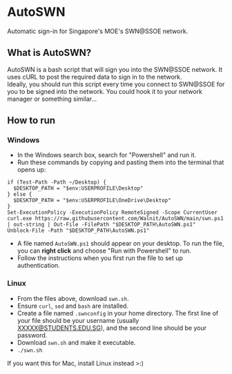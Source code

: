 # AutoSWN
Automatic sign-in for Singapore's MOE's SWN@SSOE network.

## What is AutoSWN?
AutoSWN is a bash script that will sign you into the SWN@SSOE network. It uses cURL to post the required data to sign in to the network.  
Ideally, you should run this script every time you connect to SWN@SSOE for you to be signed into the network. You could hook it to your network manager or something similar...

## How to run
### Windows
- In the Windows search box, search for "Powershell" and run it.
- Run these commands by copying and pasting them into the terminal that opens up:
``` 
if (Test-Path -Path ~/Desktop) {
  $DESKTOP_PATH = "$env:USERPROFILE\Desktop"
} else {
  $DESKTOP_PATH = "$env:USERPROFILE\OneDrive\Desktop"
}
Set-ExecutionPolicy -ExecutionPolicy RemoteSigned -Scope CurrentUser
curl.exe https://raw.githubusercontent.com/Walnit/AutoSWN/main/swn.ps1 | out-string | Out-File -FilePath "$DESKTOP_PATH\AutoSWN.ps1"
Unblock-File -Path "$DESKTOP_PATH\AutoSWN.ps1"
```
- A file named `AutoSWN.ps1` should appear on your desktop. To run the file, you can **right click** and choose "Run with Powershell" to run.
- Follow the instructions when you first run the file to set up authentication.
### Linux
- From the files above, download `swn.sh`.
- Ensure `curl`, `sed` and `bash` are installed.
- Create a file named `.swnconfig` in your home directory. The first line of your file should be your username (usually XXXXX@STUDENTS.EDU.SG), and the second line should be your password.
- Download `swn.sh` and make it executable.
- `./swn.sh`  

If you want this for Mac, install Linux instead >:)
